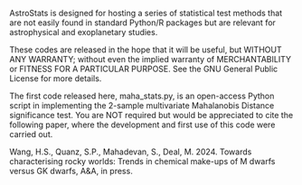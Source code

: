 AstroStats is designed for hosting a series of statistical test methods that are not easily found in standard Python/R packages but are relevant for astrophysical and exoplanetary studies. 

These codes are released in the hope that it will be useful, but WITHOUT ANY WARRANTY; without even the implied warranty of MERCHANTABILITY or FITNESS FOR A PARTICULAR PURPOSE.  See the
GNU General Public License for more details.

The first code released here, maha_stats.py, is an open-access Python script in implementing the 2-sample multivariate Mahalanobis Distance significance test. You are NOT required but would be appreciated to cite the following paper, where the development and first use of this code were carried out. 

Wang, H.S., Quanz, S.P., Mahadevan, S., Deal, M. 2024. Towards characterising rocky worlds: Trends in chemical make-ups of M dwarfs versus GK dwarfs, A&A, in press. 
